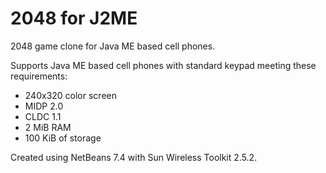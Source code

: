 2048 for J2ME
=============

2048 game clone for Java ME based cell phones.

Supports Java ME based cell phones with standard keypad meeting these requirements:

* 240x320 color screen
* MIDP 2.0
* CLDC 1.1
* 2 MiB RAM
* 100 KiB of storage

Created using NetBeans 7.4 with Sun Wireless Toolkit 2.5.2.